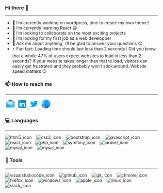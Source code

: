 ### Hi there 👋

---

- 🔭 I’m currently working on wordpress, time to create my own theme!
- 🌱 I’m currently learning React :smiley:
- 👯 I’m looking to collaborate on the most exciting projects
- 🤔 I’m looking for my first job as a web developper
- 💬 Ask me about anything, i'll be glad to answer your questions :blush:
- ⚡ Fun fact: Loading time should last less than 2 seconds ! Did you know that a whole 47% of users expect websites to load in less than 2 seconds? If your website takes longer than that to load, visitors can easily get frustrated and they probably won’t stick around. Website speed matters :wink:

### :mailbox: How to reach me

---

<a href="mailto:marek.volet@hotmail.fr" target="_blank">
<img src="./images/mail.png" width="35px" alt="mail_icon"/>
</a>
<a href="https://www.linkedin.com/in/marek-volet/" target="_blank">
<img src="./images/linkedin.png" width="35px" alt="linkedin_icon"/>
</a>
<a href="https://twitter.com/rrSyntax" target="_blank">
<img src="./images/twitter.png" width="35px" alt="twitter_icon"/>
</a>
<a href="https://portefolio-m-volet.vercel.app/" target="_blank">
<img src="./images/globe.png" width="35px" alt="globe_icon"/>
</a>

### :computer: Languages

---

 <img src="https://cdn.jsdelivr.net/gh/devicons/devicon/icons/html5/html5-original.svg" width="30px" alt="html5_icon"  style="padding-right:11px"/>
<img src="https://cdn.jsdelivr.net/gh/devicons/devicon/icons/css3/css3-original.svg" width="30px" alt="css3_icon"  style="padding-right:11px"/>
<img src="https://cdn.jsdelivr.net/gh/devicons/devicon/icons/bootstrap/bootstrap-original.svg" width="30px" alt="bootstrap_icon"  style="padding-right:11px"/>
<img src="https://cdn.jsdelivr.net/gh/devicons/devicon/icons/javascript/javascript-original.svg" width="30px" alt="javascript_icon"  style="padding-right:11px"/>
<img src="https://cdn.jsdelivr.net/gh/devicons/devicon/icons/react/react-original.svg" width="30px" alt="react_icon"  style="padding-right:11px"/>
<img src="https://cdn.jsdelivr.net/gh/devicons/devicon/icons/php/php-original.svg" width="30px" alt="php_icon"  style="padding-right:11px"/>
<img src="https://cdn.jsdelivr.net/gh/devicons/devicon/icons/symfony/symfony-original.svg" width="30px" alt="symfony_icon"  style="padding-right:11px"/>
<img src="https://cdn.jsdelivr.net/gh/devicons/devicon/icons/laravel/laravel-plain.svg" width="30px" alt="laravel_icon"  style="padding-right:11px"/>
<img src="https://cdn.jsdelivr.net/gh/devicons/devicon/icons/mysql/mysql-original.svg" width="30px" alt="mysql_icon"  style="padding-right:11px"/>
<img src="https://cdn.jsdelivr.net/gh/devicons/devicon/icons/wordpress/wordpress-original.svg" width="30px" alt="mysql_icon"  style="padding-right:11px"/>

### :wrench: Tools

---

<img src="https://cdn.jsdelivr.net/gh/devicons/devicon/icons/vscode/vscode-original.svg" width="30px" alt="visualstudiocode_icon" style="padding-right:11px"/> <img src="https://cdn.jsdelivr.net/gh/devicons/devicon/icons/github/github-original.svg" width="30px" alt="github_icon" style="padding-right:11px"/>
<img src="https://cdn.jsdelivr.net/gh/devicons/devicon/icons/git/git-original.svg" width="30px" alt="git_icon" style="padding-right:11px"/>
<img src="https://cdn.jsdelivr.net/gh/devicons/devicon/icons/chrome/chrome-original.svg" width="30px" alt="chrome_icon" style="padding-right:11px"/>
<img src="https://cdn.jsdelivr.net/gh/devicons/devicon/icons/firefox/firefox-original.svg" width="30px" alt="firefox_icon" style="padding-right:11px"/>
<img src="https://cdn.jsdelivr.net/gh/devicons/devicon/icons/windows8/windows8-original.svg" width="30px" alt="windows_icon" style="padding-right:11px"/>
<img src="https://cdn.jsdelivr.net/gh/devicons/devicon/icons/apple/apple-original.svg" width="30px" alt="apple_icon" style="padding-right:11px"/>
<img src="https://cdn.jsdelivr.net/gh/devicons/devicon/icons/linux/linux-original.svg" width="30px" alt="linux_icon" style="padding-right:11px"/>
<img src="https://cdn.jsdelivr.net/gh/devicons/devicon/icons/slack/slack-original.svg" width="30px" alt="slack_icon" style="padding-right:11px"/>

<!-- ### 📈 Stats

--- 

![Anurag's GitHub stats](https://github-readme-stats.vercel.app/api?username=VOLETMarek&show_icons=true&theme=radical) -->
